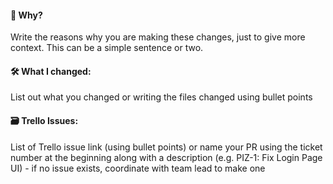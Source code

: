 #### 🤔 Why?

Write the reasons why you are making these changes, just to give more context. This can be a simple sentence or two.

#### 🛠 What I changed:

List out what you changed or writing the files changed using bullet points

#### 🗃️ Trello Issues:

List of Trello issue link (using bullet points) or name your PR using the ticket number at the beginning along with a description (e.g. PIZ-1: Fix Login Page UI) - if no issue exists, coordinate with team lead to make one
